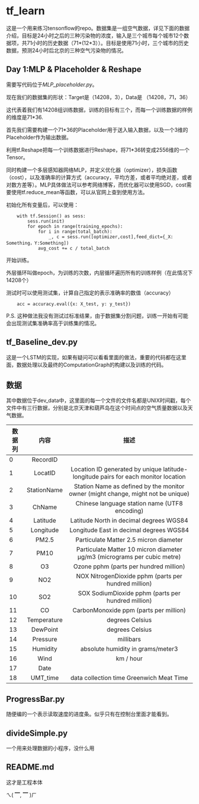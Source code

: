 tf_learn
===
这是一个用来练习tensonflow的repo。数据集是一组空气数据，详见下面的数据介绍，目标是24小时之后的三种污染物的浓度，输入是三个城市每个城市12个数据项，共71小时的历史数据（71\*(12\*3））。目标是使用71小时，三个城市的历史数据，预测24小时后北京的三种空气污染物的情况。


Day 1:MLP & Placeholder & Reshape
---
需要写代码位于*MLP_placeholder.py*。

现在我们的数据集的形状：Target是（14208，3），Data是 （14208，71，36）

这代表着我们有14208组训练数据，训练的目标有三个，而每一个训练数据的样例的维度是71*36.

首先我们需要构建一个71\*36的Placeholder用于送入输入数据，以及一个3维的Placeholder作为输出数据。

利用tf.Reshape把每一个训练数据进行Reshape，将71*36转变成2556维的一个Tensor。

同时构建一个多层感知器网络MLP，并定义优化器（optimizer），损失函数（cost），以及准确率的计算方式（accuracy，平均方差，或者平均绝对差，或者对数方差等）。MLP具体做法可以参考网络博客，而优化器可以使用SGD，cost需要使用tf.reduce_mean等函数，可以从官网上查到使用方法。

初始化所有变量后，可以使用：
		
		with tf.Session() as sess:
    		sess.run(init)
    		for epoch in range(training_epochs):
    			for i in range(total_batch):
            		_, c = sess.run([optimizer,cost],feed_dict={_X: Something，Y:Something])    
        		avg_cost += c / total_batch
开始训练。

外层循环叫做epoch，为训练的次数，内层循环遍历所有的训练样例（在此情况下14208个）

测试时可以使用测试集，计算自己指定的表示准确率的数值（accuracy）

		acc = accuracy.eval({x: X_test, y: y_test})


P.S. 这种做法我没有测试过标准结果，由于数据集分割问题，训练一开始有可能会出现测试集准确率高于训练集的情况。



tf\_Baseline_dev.py
---
这是一个LSTM的实现，如果有疑问可以看看里面的做法，重要的代码都在这里面，数据处理以及最终的ComputationGraph的构建以及训练的代码。

数据
---
其中数据位于dev_data中，这里面的每一个文件的文件名都是UNIX时间戳，每个文件中有三行数据，分别是北京天津和葫芦岛在这个时间点的空气质量数据以及天气数据。

|数据列         | 内容           | 描述  |
| ------------- |:-------------:| :-----:|
| 0|  RecordID||
| 1 | LocatID   |         Location ID generated by unique latitude-longitude pairs for each monitor location|
| 2 | StationName     |   Station Name as defined by the monitor owner  (might change, might not be unique)|
| 3 | ChName      |   Chinese language station name (UTF8 encoding)|
| 4 | Latitude   |Latitude North in decimal degrees WGS84|
| 5 | Longitude  |        Longitude East in decimal degrees WGS84|
| 6  |PM2.5       |     Particulate Matter 2.5 micron diameter  | µg/m3 (micrograms per cubic metre)
| 7 | PM10 | Particulate Matter 10 micron diameter  µg/m3 (micrograms per cubic metre)|
| 8|  O3 | Ozone   pphm (parts per hundred million)|
|9|  NO2 |  NOX  NitrogenDioxide   pphm (parts per hundred million)|
|10 |SO2  |SOX  SodiumDioxide  pphm (parts per hundred million)|
| 11| CO |CarbonMonoxide  ppm (parts per million)|
|12| Temperature    |    degrees Celsius|
|13 |DewPoint|degrees Celsius|
|14| Pressure |millibars|
|15 |Humidity |absolute humidity in grams/meter3|
|16 |Wind | km / hour|
|17|Date||
|18| UMT_time| data collection time Greenwich Meat Time|

ProgressBar.py
---
随便编的一个表示读取速度的进度条。似乎只有在控制台里面才能看到。


divideSimple.py
---
一个用来处理数据的小程序，没什么用

README.md
---
这才是工程本体

ㄟ( ▔, ▔ )ㄏ
